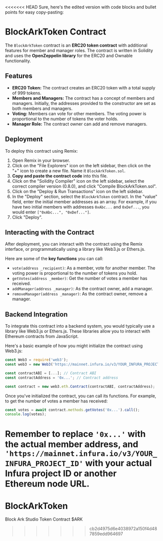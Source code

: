 <<<<<<< HEAD
Sure, here's the edited version with code blocks and bullet points for easy copy-pasting:

# BlockArkToken Contract

The `BlockArkToken` contract is an **ERC20 token contract** with additional features for member and manager roles. The contract is written in Solidity and uses the **OpenZeppelin library** for the ERC20 and Ownable functionality.

## Features

- **ERC20 Token:** The contract creates an ERC20 token with a total supply of 999 tokens.
- **Members and Managers:** The contract has a concept of members and managers. Initially, the addresses provided to the constructor are set as both members and managers.
- **Voting:** Members can vote for other members. The voting power is proportional to the number of tokens the voter holds.
- **Manager Role:** The contract owner can add and remove managers.

## Deployment

To deploy this contract using Remix:

1. Open Remix in your browser.
2. Click on the "File Explorers" icon on the left sidebar, then click on the "+" icon to create a new file. Name it `BlockArkToken.sol`.
3. **Copy and paste the contract code** into this file.
4. Click on the "Solidity Compiler" icon on the left sidebar, select the correct compiler version (0.8.0), and click "Compile BlockArkToken.sol".
5. Click on the "Deploy & Run Transactions" icon on the left sidebar.
6. In the "Deploy" section, select the `BlockArkToken` contract. In the "value" field, enter the initial member addresses as an array. For example, if you have two initial members with addresses `0xAbc...` and `0xDef...`, you would enter `["0xAbc...", "0xDef..."]`.
7. Click "Deploy".

## Interacting with the Contract

After deployment, you can interact with the contract using the Remix interface, or programmatically using a library like Web3.js or Ethers.js.

Here are some of the **key functions** you can call:

- `vote(address _recipient)`: As a member, vote for another member. The voting power is proportional to the number of tokens you hold.
- `getVotes(address _member)`: Get the number of votes a member has received.
- `addManager(address _manager)`: As the contract owner, add a manager.
- `removeManager(address _manager)`: As the contract owner, remove a manager.

## Backend Integration

To integrate this contract into a backend system, you would typically use a library like Web3.js or Ethers.js. These libraries allow you to interact with Ethereum contracts from JavaScript.

Here's a basic example of how you might initialize the contract using Web3.js:

```javascript
const Web3 = require('web3');
const web3 = new Web3('https://mainnet.infura.io/v3/YOUR_INFURA_PROJECT_ID');

const contractABI = [...]; // Contract ABI
const contractAddress = '0x...'; // Contract address

const contract = new web3.eth.Contract(contractABI, contractAddress);
```

Once you've initialized the contract, you can call its functions. For example, to get the number of votes a member has received:

```javascript
const votes = await contract.methods.getVotes('0x...').call();
console.log(votes);
```

Remember to replace `'0x...'` with the actual member address, and `'https://mainnet.infura.io/v3/YOUR_INFURA_PROJECT_ID'` with your actual Infura project ID or another Ethereum node URL.
=======
# BlockArkToken
Block Ark Studio Token Contract $ARK
>>>>>>> cb2d4975d6e4038972a150f4d487859edd964697
